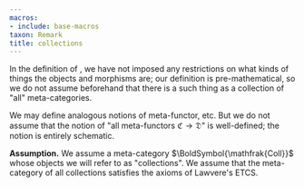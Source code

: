 ```yaml
---
macros:
- include: base-macros
taxon: Remark
title: collections
---
```


In the definition of [](frct-001F), we have not imposed any restrictions on what kinds of things the objects and morphisms are; our definition is pre-mathematical, so we do not assume beforehand that there is a such thing as a collection of "all" meta-categories.

We may define analogous notions of meta-functor, etc. But we do not
assume that the notion of "all meta-functors $\mathfrak{C}\to\mathfrak{D}$" is well-defined; the notion is entirely schematic.


**Assumption.** We assume a meta-category $\BoldSymbol{\mathfrak{Coll}}$ whose objects we will refer to as "collections". We assume that the meta-category of all collections satisfies the axioms of Lawvere's ETCS.
